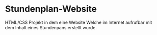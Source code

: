 # Stundenplan-Website

HTML/CSS Projekt in dem eine Website Welche im Internet aufrufbar mit dem Inhalt eines Stundenpans erstellt wurde.
